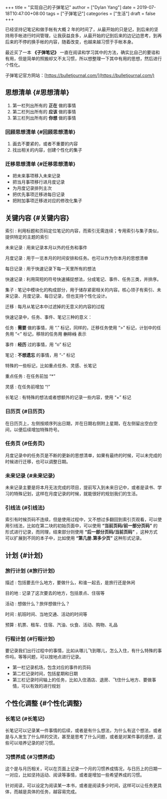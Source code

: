 +++
title = "实现自己的子弹笔记"
author = ["Dylan Yang"]
date = 2019-07-18T10:47:00+08:00
tags = ["子弹笔记"]
categories = ["生活"]
draft = false
+++

已经坚持记笔记和做手帐有大概 2 年的时间了，从最开始的只是记，到后来的坚持用手帐进行时间管理，让我获益良多，从最开始的记到后来的边记边思考，到再后来的不停的换手帐的内容，随着改变，也越来越习惯于手帐本身。

最近买了一本 **《子弹笔记》** 一直在阅读和学习其中的方法，确实比自己的要谘和有用，但是简单的照搬却又不太习惯，所以想整理一下其中有用的思想，然后进行个性化。

子弹笔记官方网站：[https://bulletjournal.com/](https://bulletjournal.com/)


## 思想清单 {#思想清单}

1.  第一栏列出所有的 **正在** 做的事情
2.  第二栏列出所有的 **应该** 做的事情
3.  第三栏列出所有的 **你想** 做的事情


### 回顾思想清单 {#回顾思想清单}

1.  画去不要紧的，或者不重要的内容
2.  找出相关的内容，创建个性化的集子


### 迁移思想清单 {#迁移思想清单}

-   把未来事项移入未来记录
-   把当月事项移行进月度记录
-   为月度记录排列主次
-   把优先事项迁移进每日记录
-   把附加事项迁移进对应的修改化集子


## 关键内容 {#关键内容}

索引
: 利用标题和页码定位笔记的内容，而索引无需连续；专用索引与集子类似，提供特定的主题的索引

未来记录
: 用来记录本月以外的任务和事件

月度记录
: 用于一览本月的时间安排和任务。也可以作为你本月的思想清单

每日记录
: 用于快速记录下每一天里所有的想法

快速记录
: 利用简短的符号快速捕捉想法，分成笔记、事件、任务三类，并排序。

集子
: 笔记中模块化的构成部分，用于储存紧密相关的内容。核心领子有索引、未来记录、月度记录、每日记录，但也支持个性化设计。

迁移
: 每月从笔记本中过滤掉的无意义的内容的过程

快速记录中，任务、事件、笔记三种的意义：

任务
: **需要** 做的事情，用 “.” 标记，同样的，迁移任务使用 “>” 标记，计划中的任务用 “<” 标记，移除的任务用 ~~删除线~~ 表示

事件
: **经历** 过的事情，用 “o” 标记

笔记
: **不想遗忘** 的事情，用 “-” 标记

特殊的一些标记，比如重点任务、灵感、长笔记

重点任务
: 在任务前加 “\*”

灵感
: 在任务前增加 “!”

长笔记
: 有特殊的想法或者想额外的记录一些内容，使用 “+” 标记


### 日历页 {#日历页}

在日历页上，左侧按顺序列出日期，并在日期右侧附上星期，在左侧留出空白空间，以便后续增加特殊符号。


### 任务页 {#任务页}

月度记录中的任务页是不断的更新的思想清单，如果有最终的时候，可以未完成的时候进行迁移，也可以调整日期。


### 未来记录 {#未来记录}

未来记录主要是将本月无法完成的项目，提前写入到未来日记中，或者是读书、学习的特殊记划，这样在月度记录的时候，就能很好的规划我们的生活。


### 引线法 {#引线法}

索引有时候页码不连续，但是使用过程中，又不想过多翻回到索引页观看，可以使用引线法，比如在第二块的初始页面中，可以使用 **“当前页码/前一部分页码”**
的形式进行记录，而同理，结束部分则使用 **“后一部分页码/当前页码”** ，这种方式可以扩展到不同的本子中，比如使用 **“第几册.第多少页”** 这种形式记录。


## 计划 {#计划}


### 旅行计划 {#旅行计划}

描述
: 包括要去什么地方，要做什么，和谁一起去，是旅行还是休闲

目的地
: 记录了这次要去的地方，包括景点、住宿等

活动
: 想做什么？旅伴想做什么？

时间
: 航班时间、当地交通、活动的时间等

预算
: 机票、租车、住宿、汽油、伙食、活动、购物、礼品


### 行程计划 {#行程计划}

要记录我们出行过程中的事情，比如从哪儿飞到哪儿，怎么入住，有什么特殊的事件吗，等等问题，可以按地点进行记录。

-   第一栏记录机场，包含对应的事件的页码
-   第二栏记录时间，包括星期和日期
-   第三栏记录时间轴上的任务，比如入住酒店、退房、飞住什么地方、要做事情，可以有效的进行规划


## 个性化调整 {#个性化调整}


### 长笔记 {#长笔记}

长笔记可以记录某一件事情的后续，或者是有什么想法，为什么有这个想法，或者是与人发生了什么样的交流，甚至是思考了什么问题，或者是对某件事的感想，这些可以培养记录的好习惯。


### 习惯养成 {#习惯养成}

这个是与月历相关，可以在页面上记录一个月的习惯养成情况，与日历上的日期一一对应，比如坚持运动、阅读等事情，或者是增加一些希望养成的习惯。

针对阅读，可以设定为阅读某一本书，或者是阅读多少时间，这样可以让任务更具体，而越是具体的任务，越容易完成。
